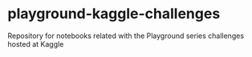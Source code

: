 # playground-kaggle-challenges
Repository for notebooks related with the Playground series challenges hosted at Kaggle
